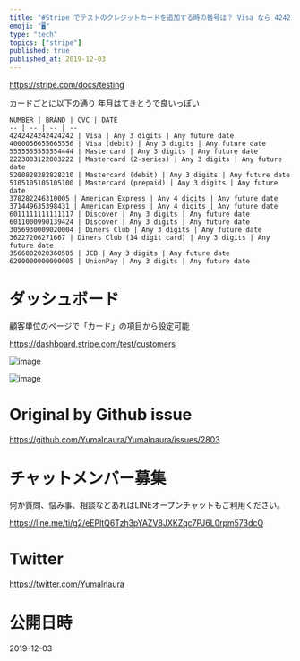 ```yaml
---
title: "#Stripe でテストのクレジットカードを追加する時の番号は？ Visa なら 4242 4242 4242 4242"
emoji: "🖥"
type: "tech"
topics: ["stripe"]
published: true
published_at: 2019-12-03
---
```


https://stripe.com/docs/testing

カードごとに以下の通り
年月はてきとうで良いっぽい


```
NUMBER | BRAND | CVC | DATE
-- | -- | -- | --
4242424242424242 | Visa | Any 3 digits | Any future date
4000056655665556 | Visa (debit) | Any 3 digits | Any future date
5555555555554444 | Mastercard | Any 3 digits | Any future date
2223003122003222 | Mastercard (2-series) | Any 3 digits | Any future date
5200828282828210 | Mastercard (debit) | Any 3 digits | Any future date
5105105105105100 | Mastercard (prepaid) | Any 3 digits | Any future date
378282246310005 | American Express | Any 4 digits | Any future date
371449635398431 | American Express | Any 4 digits | Any future date
6011111111111117 | Discover | Any 3 digits | Any future date
6011000990139424 | Discover | Any 3 digits | Any future date
3056930009020004 | Diners Club | Any 3 digits | Any future date
36227206271667 | Diners Club (14 digit card) | Any 3 digits | Any future date
3566002020360505 | JCB | Any 3 digits | Any future date
6200000000000005 | UnionPay | Any 3 digits | Any future date
```






# ダッシュボード

顧客単位のページで「カード」の項目から設定可能

https://dashboard.stripe.com/test/customers

![image](https://user-images.githubusercontent.com/13635059/69945371-c10fbd80-152c-11ea-8275-3209465541ec.png)

![image](https://user-images.githubusercontent.com/13635059/69945237-7ee67c00-152c-11ea-8634-e2e0afef52ef.png)


# Original by Github issue

https://github.com/YumaInaura/YumaInaura/issues/2803








<!-- Update From Qiita API -->

# チャットメンバー募集


何か質問、悩み事、相談などあればLINEオープンチャットもご利用ください。

https://line.me/ti/g2/eEPltQ6Tzh3pYAZV8JXKZqc7PJ6L0rpm573dcQ





# Twitter


https://twitter.com/YumaInaura


<!-- Update From Qiita API -->



# 公開日時

2019-12-03
